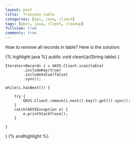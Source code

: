 ```yaml
---
layout: post
title:  Truncate table
categories: [api, java, client]
tags: [gkvs, java, client, cleanup]
fullview: true
comments: true
---
```


How to remove all records in table?
Here is the solution:

{% highlight java %}
public void cleanUp(String table) {

	Iterator<Record> i = GKVS.Client.scan(table)
			.includeKey(true)
			.includeValue(false)
			.sync();

	while(i.hasNext()) {

		try {
			GKVS.Client.remove(i.next().key().get()).sync();
		}
		catch(GKVSException e) {
			e.printStackTrace();
		}

	}

}
{% endhighlight %}

